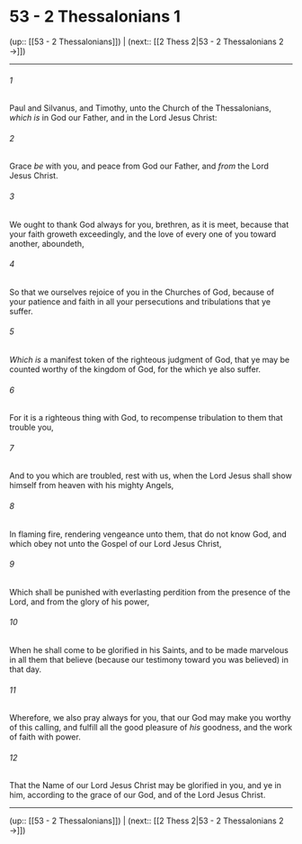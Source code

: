 # 53 - 2 Thessalonians 1

(up:: [[53 - 2 Thessalonians]]) | (next:: [[2 Thess 2|53 - 2 Thessalonians 2 →]])

***


###### 1 
Paul and Silvanus, and Timothy, unto the Church of the Thessalonians, _which is_ in God our Father, and in the Lord Jesus Christ: 

###### 2 
Grace _be_ with you, and peace from God our Father, and _from_ the Lord Jesus Christ. 

###### 3 
We ought to thank God always for you, brethren, as it is meet, because that your faith groweth exceedingly, and the love of every one of you toward another, aboundeth, 

###### 4 
So that we ourselves rejoice of you in the Churches of God, because of your patience and faith in all your persecutions and tribulations that ye suffer. 

###### 5 
_Which is_ a manifest token of the righteous judgment of God, that ye may be counted worthy of the kingdom of God, for the which ye also suffer. 

###### 6 
For it is a righteous thing with God, to recompense tribulation to them that trouble you, 

###### 7 
And to you which are troubled, rest with us, when the Lord Jesus shall show himself from heaven with his mighty Angels, 

###### 8 
In flaming fire, rendering vengeance unto them, that do not know God, and which obey not unto the Gospel of our Lord Jesus Christ, 

###### 9 
Which shall be punished with everlasting perdition from the presence of the Lord, and from the glory of his power, 

###### 10 
When he shall come to be glorified in his Saints, and to be made marvelous in all them that believe (because our testimony toward you was believed) in that day. 

###### 11 
Wherefore, we also pray always for you, that our God may make you worthy of this calling, and fulfill all the good pleasure of _his_ goodness, and the work of faith with power. 

###### 12 
That the Name of our Lord Jesus Christ may be glorified in you, and ye in him, according to the grace of our God, and of the Lord Jesus Christ.

***

(up:: [[53 - 2 Thessalonians]]) | (next:: [[2 Thess 2|53 - 2 Thessalonians 2 →]])
